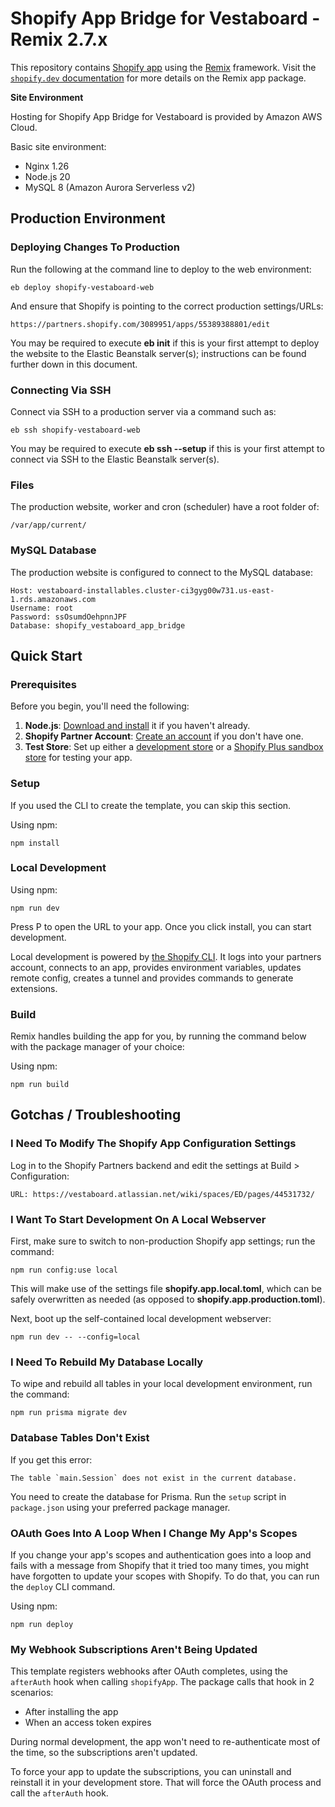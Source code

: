 # Shopify App Bridge for Vestaboard - Remix 2.7.x #

This repository contains [Shopify app](https://shopify.dev/docs/apps/getting-started) using the [Remix](https://remix.run) framework. Visit the [`shopify.dev` documentation](https://shopify.dev/docs/api/shopify-app-remix) for more details on the Remix app package.

**Site Environment**

Hosting for Shopify App Bridge for Vestaboard is provided by Amazon AWS Cloud.

Basic site environment:

- Nginx 1.26
- Node.js 20
- MySQL 8 (Amazon Aurora Serverless v2)


## Production Environment

### Deploying Changes To Production ###

Run the following at the command line to deploy to the web environment:

    eb deploy shopify-vestaboard-web

And ensure that Shopify is pointing to the correct production settings/URLs:

    https://partners.shopify.com/3089951/apps/55389388801/edit

You may be required to execute **eb init** if this is your first attempt to deploy the website to the 
Elastic Beanstalk server(s); instructions can be found further down in this document.

### Connecting Via SSH ###

Connect via SSH to a production server via a command such as:

    eb ssh shopify-vestaboard-web

You may be required to execute **eb ssh --setup** if this is your first attempt to
connect via SSH to the Elastic Beanstalk server(s).

### Files ###

The production website, worker and cron (scheduler) have a root folder of:

    /var/app/current/

### MySQL Database ###

The production website is configured to connect to the MySQL database:

    Host: vestaboard-installables.cluster-ci3gyg00w731.us-east-1.rds.amazonaws.com
    Username: root
    Password: ssOsumdOehpnnJPF
    Database: shopify_vestaboard_app_bridge


## Quick Start ##

### Prerequisites ###

Before you begin, you'll need the following:

1. **Node.js**: [Download and install](https://nodejs.org/en/download/) it if you haven't already.
2. **Shopify Partner Account**: [Create an account](https://partners.shopify.com/signup) if you don't have one.
3. **Test Store**: Set up either a [development store](https://help.shopify.com/en/partners/dashboard/development-stores#create-a-development-store) or a [Shopify Plus sandbox store](https://help.shopify.com/en/partners/dashboard/managing-stores/plus-sandbox-store) for testing your app.

### Setup ###

If you used the CLI to create the template, you can skip this section.

Using npm:

```shell
npm install
```

### Local Development ###

Using npm:

```shell
npm run dev
```

Press P to open the URL to your app. Once you click install, you can start development.

Local development is powered by [the Shopify CLI](https://shopify.dev/docs/apps/tools/cli). It logs into your partners account, connects to an app, provides environment variables, updates remote config, creates a tunnel and provides commands to generate extensions.

### Build ###

Remix handles building the app for you, by running the command below with the package manager of your choice:

Using npm:

```shell
npm run build
```

## Gotchas / Troubleshooting ##

### I Need To Modify The Shopify App Configuration Settings ###

Log in to the Shopify Partners backend and edit the settings at Build > Configuration:

    URL: https://vestaboard.atlassian.net/wiki/spaces/ED/pages/44531732/

### I Want To Start Development On A Local Webserver ###

First, make sure to switch to non-production Shopify app settings; run the command:

    npm run config:use local

This will make use of the settings file **shopify.app.local.toml**, which can be safely overwritten as needed (as 
opposed to **shopify.app.production.toml**). 

Next, boot up the self-contained local development webserver:

    npm run dev -- --config=local

### I Need To Rebuild My Database Locally ###

To wipe and rebuild all tables in your local development environment, run the command:

    npm run prisma migrate dev

### Database Tables Don't Exist ###

If you get this error:

```
The table `main.Session` does not exist in the current database.
```

You need to create the database for Prisma. Run the `setup` script in `package.json` using your preferred package manager.

### OAuth Goes Into A Loop When I Change My App's Scopes ###

If you change your app's scopes and authentication goes into a loop and fails with a message from Shopify that it tried too many times, you might have forgotten to update your scopes with Shopify. To do that, you can run the `deploy` CLI command.

Using npm:

```shell
npm run deploy
```
### My Webhook Subscriptions Aren't Being Updated ###

This template registers webhooks after OAuth completes, using the `afterAuth` hook when calling `shopifyApp`.
The package calls that hook in 2 scenarios:

- After installing the app
- When an access token expires

During normal development, the app won't need to re-authenticate most of the time, so the subscriptions aren't updated.

To force your app to update the subscriptions, you can uninstall and reinstall it in your development store.
That will force the OAuth process and call the `afterAuth` hook.